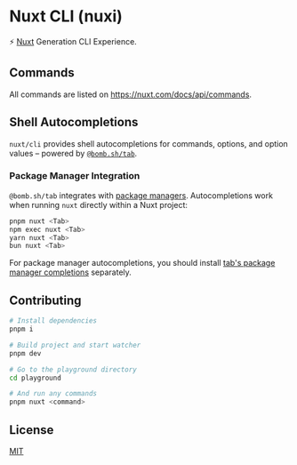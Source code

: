 # Nuxt CLI (nuxi)

⚡️ [Nuxt](https://nuxt.com/) Generation CLI Experience.

## Commands

All commands are listed on https://nuxt.com/docs/api/commands.

## Shell Autocompletions

`nuxt/cli` provides shell autocompletions for commands, options, and option values &ndash; powered by [`@bomb.sh/tab`](https://github.com/bombshell-dev/tab).

### Package Manager Integration

`@bomb.sh/tab` integrates with [package managers](https://github.com/bombshell-dev/tab?tab=readme-ov-file#package-manager-completions). Autocompletions work when running `nuxt` directly within a Nuxt project:

```bash
pnpm nuxt <Tab>
npm exec nuxt <Tab>
yarn nuxt <Tab>
bun nuxt <Tab>
```

For package manager autocompletions, you should install [tab's package manager completions](https://github.com/bombshell-dev/tab?tab=readme-ov-file#package-manager-completions) separately.

## Contributing

```bash
# Install dependencies
pnpm i

# Build project and start watcher
pnpm dev

# Go to the playground directory
cd playground

# And run any commands
pnpm nuxt <command>
```

## License

[MIT](./LICENSE)
